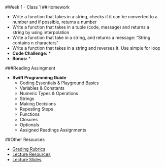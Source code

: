 #Week 1 - Class 1
##Homework
* Write a function that takes in a string, checks if it can be converted to a number and if possible, returns a number
* Write a function that takes in a tuple (code, message) and returns a string by using interpolation
* Write a function that take in a string, and returns a message: “String contains n characters”
* Write a function that takes in a string and reverses it. Use simple for loop
* **Code Challenge:**
  *
* **Bonus:**
  *

###Reading Assingment
* **Swift Programming Guide**
	* Coding Essentials & Playground Basics
	* Variables & Constants
	* Numeric Types & Operations
	* Strings
	* Making Decisions
	* Repeating Steps
	* Functions
	* Closures
	* Optionals
	* Assigned Readings Assignments

##Other Resources
* [Grading Rubrics](../../Resources/)
* [Lecture Resources](lecture/)
* [Lecture Slides](https://www.icloud.com/keynote/000b32xWGyEZ2_uIo33euNxTw#Week1_Day1)